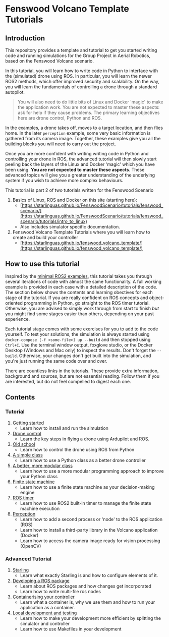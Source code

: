 # Fenswood Volcano Template Tutorials

## Introduction

This repository provides a template and tutorial to get you started writing code and running simulations for the Group Project in Aerial Robotics, based on the Fenswood Volcano scenario.

In this tutorial, you will learn how to write code in Python to interface with the (simulated) drone using ROS.  In particular, you will learn the newer ROS2 methods, which offer improved security and scalability.  On the way, you will learn the fundamentals of controlling a drone through a standard autopilot.

> You will also need to do little bits of Linux and Docker 'magic' to make the application work.  You are not expected to master these aspects: ask for help if they cause problems.  The primary learning objectives here are drone control, Python and ROS.
>
In the examples, a drone takes off, moves to a target location, and then flies home.  In the later `perception` example, some very basic information is gathered from its camera image.  Together, these examples give you all the building blocks you will need to carry out the project.

Once you are more confident with writing writing code in Python and controlling your drone in ROS, the advanced tutorial will then slowly start peeling back the layers of the Linux and Docker 'magic' which you have been using. **You are not expected to master these aspects**. These advanced topics will give you a greater understanding of the underlying system if you wish to achieve more complex behaviours.

This tutorial is part 2 of two tutorials written for the Fenswood Scenario

1. Basics of Linux, ROS and Docker on this site (starting here):
    - [https://starlinguas.github.io/FenswoodScenario/tutorials/fenswood_scenario/](https://starlinguas.github.io/FenswoodScenario/tutorials/fenswood_scenario/tutorials/intro_to_linux)
    - Also includes simulator specific documentation.
2. Fenswood Volcano Template Tutorials where you will learn how to create and build your controller
    - [https://starlinguas.github.io/fenswood_volcano_template/](https://starlinguas.github.io/fenswood_volcano_template/)

## How to use this tutorial

Inspired by the [minimal ROS2 examples](https://github.com/ros2/examples/tree/master/rclpy/topics/minimal_subscriber/examples_rclpy_minimal_subscriber), this tutorial takes you through several iterations of code with almost the same functionality.  A full working example is provided in each case with a detailed description of the code.  The section below shows the contents and learning obectives for each stage of the tutorial.  If you are really confident on ROS concepts and object-oriented programming in Python, go straight to the ROS timer tutorial.  Otherwise, you are advised to simply work through from start to finish _but_ you might find some stages easier than others, depending on your past experience.

Each tutorial stage comes with some exercises for you to add to the code yourself.  To test your solutions, the simulation is always started using `docker-compose [-f <some-file>] up --build` and then stopped using `Ctrl+C`.  Use the terminal window output, foxglove studio, or the Docker Desktop (Windows and Mac only) to inspect the results.  Don't forget the `--build`.  Otherwise, your changes don't get built into the simulation, and you're just running the same code over and over.

There are countless links in the tutorials.  These provide extra information, background and sources, but are not essential reading.  Follow them if you are interested, but do not feel compelled to digest each one.

## Contents

### Tutorial

1. [Getting started](tutorial/getting_started.md)
    - Learn how to install and run the simulation
2. [Drone control](tutorial/drone_control.md)
    - Learn the key steps in flying a drone using Ardupilot and ROS.
3. [Old school](tutorial/old_school.md)
    - Learn how to control the drone using ROS from Python
4. [A simple class](tutorial/simple_class.md)
    - Learn how to use a Python class as a better drone controller
5. [A better, more modular class](tutorial/modular.md)
    - Learn how to use a more modular programming approach to improve your Python class
6. [Finite state machine](tutorial/finite_state.md)
    - Learn how to use a finite state machine as your decision-making engine
7. [ROS timer](tutorial/ros_timer.md)
    - Learn how to use ROS2 built-in timer to manage the finite state machine execution
8. [Perception](tutorial/perception.md)
    - Learn how to add a second process or 'node' to the ROS application (ROS)
    - Learn how to install a third-party library in the Volcano application (Docker)
    - Learn how to access the camera image ready for vision processing (OpenCV)

### Advanced Tutorial

1. [Starling](advanced/starling.md)
     - Learn what exactly Starling is and how to configure elements of it.
2. [Developing a ROS package](advanced/ros_package.md)
     - Learn about ROS packages and how changes get incorporated
     - Learn how to write multi-file ros nodes
3. [Containerising your controller](advanced/containers.md)
     - Learn what a container is, why we use them and how to run your application as a container.
4. [Local development and testing](advanced/local_testing.md)
     - Learn how to make your development more efficient by splitting the simulator and controller
     - Learn how to use Makefiles in your development
